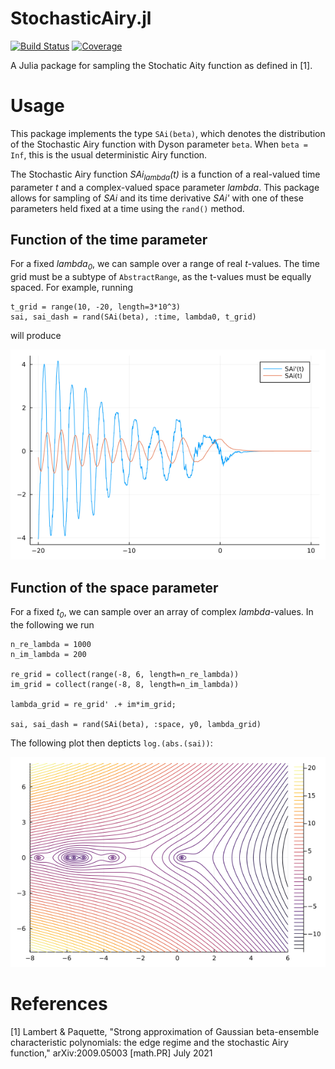 # StochasticAiry.jl

[![Build Status](https://github.com/damian-t-p/StochasticAiry.jl/actions/workflows/CI.yml/badge.svg?branch=main)](https://github.com/damian-t-p/StochasticAiry.jl/actions/workflows/CI.yml?query=branch%3Amain)
[![Coverage](https://codecov.io/gh/damian-t-p/StochasticAiry.jl/branch/main/graph/badge.svg)](https://codecov.io/gh/damian-t-p/StochasticAiry.jl)

A Julia package for sampling the Stochatic Aity function as defined in [1].

# Usage

This package implements the type `SAi(beta)`, which denotes the distribution of the Stochastic Airy function with Dyson parameter `beta`.
When `beta = Inf`, this is the usual deterministic Airy function.

The Stochastic Airy function *SAi<sub>lambda</sub>(t)* is a function of a real-valued time parameter *t* and a complex-valued space parameter *lambda*.
This package allows for sampling of *SAi* and its time derivative *SAi'* with one of these parameters held fixed at a time using the `rand()` method.

## Function of the time parameter

For a fixed *lambda<sub>0</sub>*, we can sample over a range of real *t*-values.
The time grid must be a subtype of `AbstractRange`, as the t-values must be equally spaced.
For example, running
```
t_grid = range(10, -20, length=3*10^3)
sai, sai_dash = rand(SAi(beta), :time, lambda0, t_grid)
```
will produce

![](/docs/img/SAi-path.png)

## Function of the space parameter

For a fixed *t<sub>0</sub>*, we can sample over an array of complex *lambda*-values.
In the following we run
```
n_re_lambda = 1000
n_im_lambda = 200

re_grid = collect(range(-8, 6, length=n_re_lambda))
im_grid = collect(range(-8, 8, length=n_im_lambda))

lambda_grid = re_grid' .+ im*im_grid;

sai, sai_dash = rand(SAi(beta), :space, y0, lambda_grid)
```

The following plot then depticts `log.(abs.(sai))`:

![](/docs/img/SAi-lambda-log-abs.png)

# References
[1] Lambert & Paquette, "Strong approximation of Gaussian beta-ensemble characteristic polynomials: the edge regime and the stochastic Airy function," arXiv:2009.05003 [math.PR] July 2021

